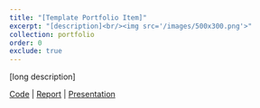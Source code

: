 ```yaml
---
title: "[Template Portfolio Item]"
excerpt: "[description]<br/><img src='/images/500x300.png'>"
collection: portfolio
order: 0
exclude: true
---
```


[long description]

[Code]() | [Report]() | [Presentation]()